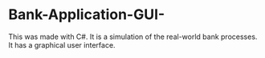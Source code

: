 # Bank-Application-GUI-
This was made with C#. It is a simulation of the real-world bank processes. It has a graphical user interface.
